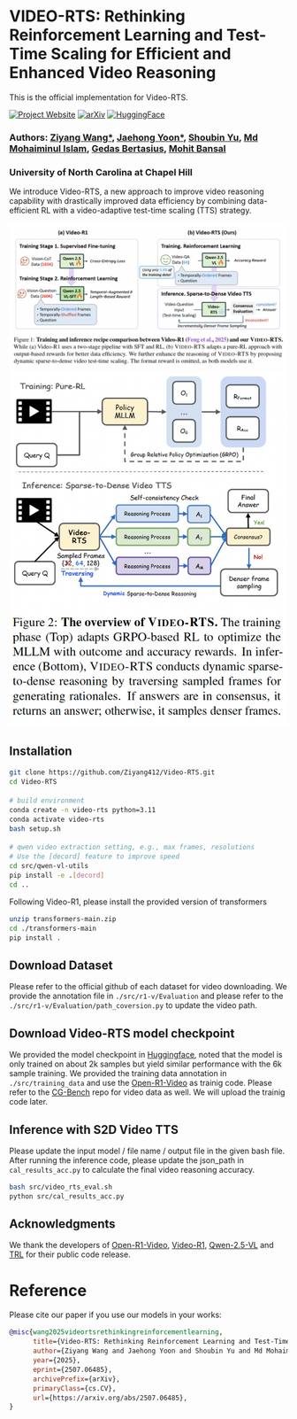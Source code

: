 # VIDEO-RTS: Rethinking Reinforcement Learning and Test-Time Scaling for Efficient and Enhanced Video Reasoning

This is the official implementation for Video-RTS. 

[![Project Website](https://img.shields.io/badge/Project-Website-blue)](https://sites.google.com/cs.unc.edu/videorts2025/)  [![arXiv](https://img.shields.io/badge/arXiv-2507.06485-b31b1b.svg)](https://arxiv.org/abs/2507.06485) [![HuggingFace](https://img.shields.io/badge/🤗-HuggingFace%20-cyan.svg)](https://huggingface.co/Ted412/Video-RTS)

### Authors: [Ziyang Wang*](https://ziyangw2000.github.io/),  [Jaehong Yoon*](https://jaehong31.github.io/), [Shoubin Yu](https://yui010206.github.io/), [Md Mohaiminul Islam](https://md-mohaiminul.github.io/), [Gedas Bertasius](https://www.gedasbertasius.com/), [Mohit Bansal](https://www.cs.unc.edu/~mbansal/)

### University of North Carolina at Chapel Hill


We introduce Video-RTS, a new approach to improve video reasoning capability with drastically improved data efficiency by combining data-efficient RL with a video-adaptive test-time scaling (TTS) strategy.

<img src="./assets/fig1.png" alt="teaser image" width="800"/>

<img src="./assets/fig2.png" alt="vis image" width="600"/>


## **Installation**

```bash
git clone https://github.com/Ziyang412/Video-RTS.git
cd Video-RTS

# build environment
conda create -n video-rts python=3.11 
conda activate video-rts
bash setup.sh

# qwen video extraction setting, e.g., max frames, resolutions
# Use the [decord] feature to improve speed
cd src/qwen-vl-utils
pip install -e .[decord]
cd ..
```


Following Video-R1, please install the provided version of transformers

```bash
unzip transformers-main.zip
cd ./transformers-main
pip install .
```

## **Download Dataset**
Please refer to the official github of each dataset for video downloading. We provide the annotation file in `./src/r1-v/Evaluation` and please refer to the `./src/r1-v/Evaluation/path_coversion.py` to update the video path. 

## **Download Video-RTS model checkpoint**
We provided the model checkpoint in [Huggingface](https://huggingface.co/Ted412/Video-RTS), noted that the model is only trained on about 2k samples but yield similar performance with the 6k sample training. We provided the training data annotation in `./src/training_data` and use the [Open-R1-Video](https://github.com/Wang-Xiaodong1899/Open-R1-Video) as trainig code. Please refer to the [CG-Bench](https://huggingface.co/datasets/CG-Bench/CG-Bench) repo for video data as well. We will upload the trainig code later. 


## **Inference with S2D Video TTS**

Please update the input model / file name / output file in the given bash file. After running the inference code, please update the json_path in `cal_results_acc.py` to calculate the final video reasoning accuracy. 

```bash
bash src/video_rts_eval.sh
python src/cal_results_acc.py
```


## Acknowledgments
We thank the developers of [Open-R1-Video](https://github.com/Wang-Xiaodong1899/Open-R1-Video), [Video-R1](https://github.com/tulerfeng/Video-R1/tree/main), [Qwen-2.5-VL](https://github.com/QwenLM/Qwen2.5-VL/tree/main) and [TRL](https://github.com/huggingface/trl) for their public code release. 

# Reference
Please cite our paper if you use our models in your works:

```bibtex
@misc{wang2025videortsrethinkingreinforcementlearning,
      title={Video-RTS: Rethinking Reinforcement Learning and Test-Time Scaling for Efficient and Enhanced Video Reasoning}, 
      author={Ziyang Wang and Jaehong Yoon and Shoubin Yu and Md Mohaiminul Islam and Gedas Bertasius and Mohit Bansal},
      year={2025},
      eprint={2507.06485},
      archivePrefix={arXiv},
      primaryClass={cs.CV},
      url={https://arxiv.org/abs/2507.06485}, 
}
